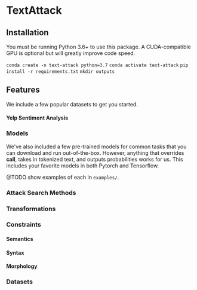 # TextAttack

## Installation

You must be running Python 3.6+ to use this package. A CUDA-compatible GPU is 
optional but will greatly improve code speed.

`conda create -n text-attack python=3.7`
`conda activate text-attack`
`pip install -r requirements.txt`
`mkdir outputs`


## Features

We include a few popular datasets to get you started.

#### Yelp Sentiment Analysis

### Models

We've also included a few pre-trained models for common
tasks that you can download and run out-of-the-box. However,
anything that overrides __call__, takes in tokenized text, and 
outputs probabilities works for us. This includes your favorite
models in both Pytorch and Tensorflow.

@TODO show examples of each in `examples/`.

### Attack Search Methods

### Transformations

### Constraints

#### Semantics

#### Syntax

#### Morphology

### Datasets
